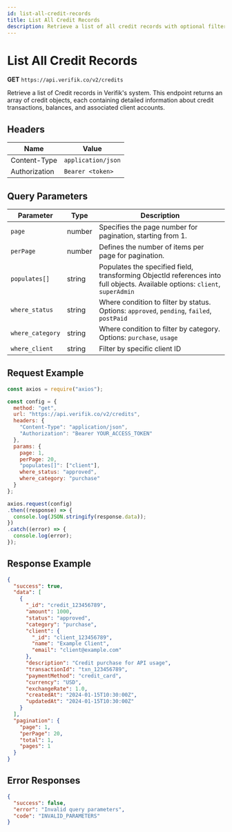 ```yaml
---
id: list-all-credit-records
title: List All Credit Records
description: Retrieve a list of all credit records with optional filtering and pagination
---
```


# List All Credit Records

**GET** `https://api.verifik.co/v2/credits`

Retrieve a list of Credit records in Verifik's system. This endpoint returns an array of credit objects, each containing detailed information about credit transactions, balances, and associated client accounts.

## Headers

| Name          | Value              |
| ------------- | ------------------ |
| Content-Type  | `application/json` |
| Authorization | `Bearer <token>`   |

## Query Parameters

| Parameter     | Type   | Description                                                                                    |
| ------------- | ------ | ---------------------------------------------------------------------------------------------- |
| `page`        | number | Specifies the page number for pagination, starting from 1.                                    |
| `perPage`     | number | Defines the number of items per page for pagination.                                          |
| `populates[]` | string | Populates the specified field, transforming ObjectId references into full objects. Available options: `client`, `superAdmin` |
| `where_status` | string | Where condition to filter by status. Options: `approved`, `pending`, `failed`, `postPaid` |
| `where_category` | string | Where condition to filter by category. Options: `purchase`, `usage` |
| `where_client` | string | Filter by specific client ID |

## Request Example

```javascript
const axios = require("axios");

const config = {
  method: "get",
  url: "https://api.verifik.co/v2/credits",
  headers: {
    "Content-Type": "application/json",
    "Authorization": "Bearer YOUR_ACCESS_TOKEN"
  },
  params: {
    page: 1,
    perPage: 20,
    "populates[]": ["client"],
    where_status: "approved",
    where_category: "purchase"
  }
};

axios.request(config)
.then((response) => {
  console.log(JSON.stringify(response.data));
})
.catch((error) => {
  console.log(error);
});
```

## Response Example

```json
{
  "success": true,
  "data": [
    {
      "_id": "credit_123456789",
      "amount": 1000,
      "status": "approved",
      "category": "purchase",
      "client": {
        "_id": "client_123456789",
        "name": "Example Client",
        "email": "client@example.com"
      },
      "description": "Credit purchase for API usage",
      "transactionId": "txn_123456789",
      "paymentMethod": "credit_card",
      "currency": "USD",
      "exchangeRate": 1.0,
      "createdAt": "2024-01-15T10:30:00Z",
      "updatedAt": "2024-01-15T10:30:00Z"
    }
  ],
  "pagination": {
    "page": 1,
    "perPage": 20,
    "total": 1,
    "pages": 1
  }
}
```

## Error Responses

```json
{
  "success": false,
  "error": "Invalid query parameters",
  "code": "INVALID_PARAMETERS"
}
```
